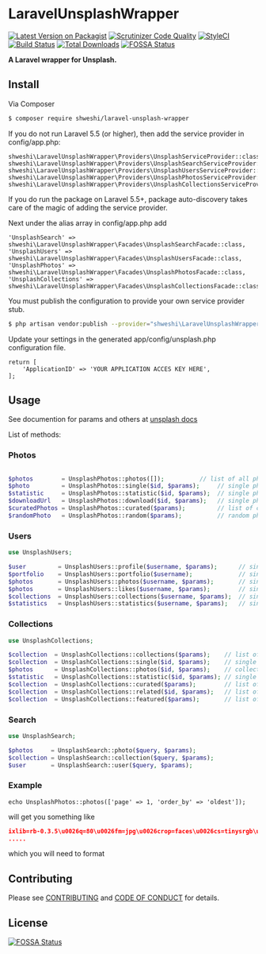 # LaravelUnsplashWrapper

[![Latest Version on Packagist](https://img.shields.io/packagist/v/shweshi/Laravel-Unsplash-Wrapper.svg?style=flat-square)](https://packagist.org/packages/shweshi/Laravel-Unsplash-Wrapper)
[![Scrutinizer Code Quality](https://scrutinizer-ci.com/g/shweshi/Laravel-Unsplash-Wrapper/badges/quality-score.png?b=master)](https://scrutinizer-ci.com/g/shweshi/Laravel-Unsplash-Wrapper/?branch=master)
[![StyleCI](https://styleci.io/repos/121030344/shield?branch=master)](https://styleci.io/repos/121030344)
[![Build Status](https://scrutinizer-ci.com/g/shweshi/Laravel-Unsplash-Wrapper/badges/build.png?b=master)](https://scrutinizer-ci.com/g/shweshi/Laravel-Unsplash-Wrapper/build-status/master)
[![Total Downloads](https://img.shields.io/packagist/dt/shweshi/Laravel-Unsplash-Wrapper.svg?style=flat-square)](https://packagist.org/packages/shweshi/Laravel-Unsplash-Wrapper)
[![FOSSA Status](https://app.fossa.io/api/projects/git%2Bgithub.com%2Fshweshi%2FLaravel-Unsplash-Wrapper.svg?type=shield)](https://app.fossa.io/projects/git%2Bgithub.com%2Fshweshi%2FLaravel-Unsplash-Wrapper?ref=badge_shield)

**A Laravel wrapper for Unsplash.**

## Install

Via Composer

``` bash
$ composer require shweshi/laravel-unsplash-wrapper
```
If you do not run Laravel 5.5 (or higher), then add the service provider in config/app.php:

```
shweshi\LaravelUnsplashWrapper\Providers\UnsplashServiceProvider::class,
shweshi\LaravelUnsplashWrapper\Providers\UnsplashSearchServiceProvider::class,
shweshi\LaravelUnsplashWrapper\Providers\UnsplashUsersServiceProvider::class,
shweshi\LaravelUnsplashWrapper\Providers\UnsplashPhotosServiceProvider::class,
shweshi\LaravelUnsplashWrapper\Providers\UnsplashCollectionsServiceProvider::class,
```

If you do run the package on Laravel 5.5+, package auto-discovery takes care of the magic of adding the service provider.

Next under the alias array in config/app.php add

```
'UnsplashSearch' => shweshi\LaravelUnsplashWrapper\Facades\UnsplashSearchFacade::class,
'UnsplashUsers' => shweshi\LaravelUnsplashWrapper\Facades\UnsplashUsersFacade::class,
'UnsplashPhotos' => shweshi\LaravelUnsplashWrapper\Facades\UnsplashPhotosFacade::class,
'UnsplashCollections' => shweshi\LaravelUnsplashWrapper\Facades\UnsplashCollectionsFacade::class,
```

You must publish the configuration to provide your own service provider stub.

``` bash
$ php artisan vendor:publish --provider="shweshi\LaravelUnsplashWrapper\Providers\UnsplashServiceProvider"
```

Update your settings in the generated app/config/unsplash.php configuration file.
```
return [
    'ApplicationID' => 'YOUR APPLICATION ACCES KEY HERE',
];
```
## Usage
See documention for params and others at [unsplash docs](https://unsplash.com/documentation)

List of methods: 

### Photos

``` php

$photos        = UnsplashPhotos::photos([]);          // list of all photos
$photo         = UnsplashPhotos::single($id, $params);     // single photo
$statistic     = UnsplashPhotos::statistic($id, $params);  // single photo statistics
$downloadUrl   = UnsplashPhotos::download($id, $params);   // single photo download link
$curatedPhotos = UnsplashPhotos::curated($params);         // list of curated photos
$randomPhoto   = UnsplashPhotos::random($params);          // random photo
```

### Users

``` php
use UnsplashUsers;

$user         = UnsplashUsers::profile($username, $params);      // single user
$portfolio    = UnsplashUsers::portfolio($username);             // single user's portfolio
$photos       = UnsplashUsers::photos($username, $params);       // single user's photos
$photos       = UnsplashUsers::likes($username, $params);        // single user's likes
$collections  = UnsplashUsers::collections($username, $params);  // single user's collections
$statistics   = UnsplashUsers::statistics($username, $params);   // single user's statistics
```

### Collections

``` php
use UnsplashCollections;

$collection  = UnsplashCollections::collections($params);    // list of all collections
$collection  = UnsplashCollections::single($id, $params);    // single collections
$photos      = UnsplashCollections::photos($id, $params);    // collection photos
$statistic   = UnsplashCollections::statistic($id, $params); // single collections statistics
$collection  = UnsplashCollections::curated($params);        // list of curated collections
$collection  = UnsplashCollections::related($id, $params);   // list of related collections
$collection  = UnsplashCollections::featured($params);       // list of featured collections
```

### Search

``` php
use UnsplashSearch;

$photos     = UnsplashSearch::photo($query, $params);
$collection = UnsplashSearch::collection($query, $params);
$user       = UnsplashSearch::user($query, $params);
```

### Example

`echo UnsplashPhotos::photos(['page' => 1, 'order_by' => 'oldest']);`

will get you something like
```json
ixlib=rb-0.3.5\u0026q=80\u0026fm=jpg\u0026crop=faces\u0026cs=tinysrgb\u0026fit=crop\u0026h=64\u0026w=64\u0026s=4ddd6656ddd74206872f45c033371087","large":"https://images.unsplash.com/profile-1441298310363-3eb4b1feb829?
.....
```
which you will need to format

## Contributing

Please see [CONTRIBUTING](CONTRIBUTING.md) and [CODE OF CONDUCT](CODE_OF_CONDUCT.md) for details.

## License
[![FOSSA Status](https://app.fossa.io/api/projects/git%2Bgithub.com%2Fshweshi%2FLaravel-Unsplash-Wrapper.svg?type=large)](https://app.fossa.io/projects/git%2Bgithub.com%2Fshweshi%2FLaravel-Unsplash-Wrapper?ref=badge_large)
